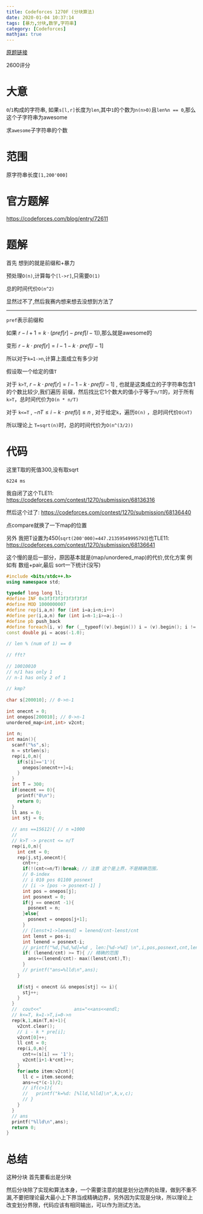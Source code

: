 ```yaml
---
title: Codeforces 1270F (分块算法)
date: 2020-01-04 10:37:14
tags: [暴力,分块,数学,字符串]
category: [Codeforces]
mathjax: true
---
```


[原题链接](https://codeforces.com/contest/1270/problem/F)

2600评分

# 大意

`0`/`1`构成的字符串, 如果`s[l,r]`长度为`len`,其中`1`的个数为`n(n>0)`且`len%n == 0`,那么这个子字符串为awesome

求`awesome`子字符串的个数

# 范围

原字符串长度`[1,200'000]`

# 官方题解

https://codeforces.com/blog/entry/72611

# 题解

首先 想到的就是前缀和+暴力

预处理`O(n)`,计算每个`[l->r]`,只需要`O(1)`

总的时间代价`O(n^2)`

显然过不了,然后我赛内想来想去没想到方法了

---

`pref`表示前缀和

如果 $r - l + 1 = k \cdot (pref[r] - pref[l - 1])$,那么就是awesome的

变形 $r - k \cdot pref[r] = l - 1 - k \cdot pref[l - 1]$

所以对于`k=1->n`,计算上面成立有多少对

假设取一个给定的值`T`

对于 `k>T`, $r - k \cdot pref[r] = l - 1 - k \cdot pref[l - 1]$ , 也就是这类成立的子字符串包含1的个数比较少,我们遍历 前缀，然后找比它1个数大的值小于等于`n/T`的，对于所有`k>T`，总时间代价为`O(n * n/T)`

对于 `k<=T` , $-nT \le i - k \cdot pref[i] \le n$ , 对于给定`k`，遍历`O(n)` ，总时间代价`O(nT)`

所以理论上 `T=sqrt(n)`时，总的时间代价为`O(n^(3/2))`

# 代码

这里T取的死值300,没有取sqrt

`6224 ms`

我自闭了这个TLE11: https://codeforces.com/contest/1270/submission/68136316

然后这个过了: https://codeforces.com/contest/1270/submission/68136440

点compare就换了一下map的位置

另外 我把T设置为450(`sqrt(200'000)=447.21359549995793`)也TLE11: https://codeforces.com/contest/1270/submission/68136641

这个慢的是后一部分，原因基本就是(map/unordered_map)的代价,优化方案 例如有 数组+pair,最后 sort一下统计(没写)

```cpp
#include <bits/stdc++.h>
using namespace std;
 
typedef long long ll;
#define INF 0x3f3f3f3f3f3f3f3f
#define MOD 1000000007
#define rep(i,a,n) for (int i=a;i<n;i++)
#define per(i,a,n) for (int i=n-1;i>=a;i--)
#define pb push_back
#define foreach(i, v) for (__typeof((v).begin()) i = (v).begin(); i != (v).end(); ++ i)
const double pi = acos(-1.0);
 
// len % (num of 1) == 0
 
// fft?
 
// 10010010
// n/1 has only 1
// n-1 has only 2 of 1
 
// kmp?
 
char s[200010]; // 0->n-1
 
int onecnt = 0;
int onepos[200010]; // 0->n-1
unordered_map<int,int> v2cnt;
 
int n;
int main(){
  scanf("%s",s);
  n = strlen(s);
  rep(i,0,n){
    if(s[i]=='1'){
      onepos[onecnt++]=i;
    }
  }
  int T = 300;
  if(onecnt == 0){
    printf("0\n");
    return 0;
  }
  ll ans = 0;
  int stj = 0;
 
  // ans ==15612){ // n =1000
  //
  // k>T -> precnt <= n/T
  rep(i,0,n){
    int cnt = 0;
    rep(j,stj,onecnt){
      cnt++;
      if(!(cnt<=n/T))break; // 注意 这个是上界，不是精确范围，
      // 0-index
      // i 010 pos 01100 posnext
      // [i -> [pos -> posnext-1] ]
      int pos = onepos[j];
      int posnext = 0;
      if(j == onecnt -1){
        posnext = n;
      }else{
        posnext = onepos[j+1];
      }
      // [lenst+1->lenend] = lenend/cnt-lenst/cnt
      int lenst = pos-i;
      int lenend = posnext-i;
      // printf("%d,[%d,%d]=%d , len:[%d->%d] \n",i,pos,posnext,cnt,lenst,lenend);
      if( (lenend/cnt) >= T){ // 精确的范围
        ans+=(lenend/cnt)- max((lenst/cnt),T);
      }
      // printf("ans=%lld\n",ans);
    }
 
    if(stj < onecnt && onepos[stj] <= i){
      stj++;
    }
  }
  //  cout<<"            ans="<<ans<<endl;
  // k<=T, k=1->T,i=0->n
  rep(k,1,min(T,n)+1){
    v2cnt.clear();
    // i - k * pre[i];
    v2cnt[0]++;
    ll cnt = 0;
    rep(i,0,n){
      cnt+=(s[i] == '1');
      v2cnt[i+1-k*cnt]++;
    }
    for(auto item:v2cnt){
      ll c = item.second;
      ans+=c*(c-1)/2;
      // if(c>1){
      //   printf("k=%d: [%lld,%lld]\n",k,v,c);
      // }
    }
  }
  // ans
  printf("%lld\n",ans);
  return 0;
}
```

# 总结

这种分块 首先要看出是分块

然后分块除了实现和算法本身，一个需要注意的就是划分边界的处理，做到不重不漏,不要把理论最大最小上下界当成精确边界，另外因为实现是分块，所以理论上改变划分界限，代码应该有相同输出，可以作为测试方法。
